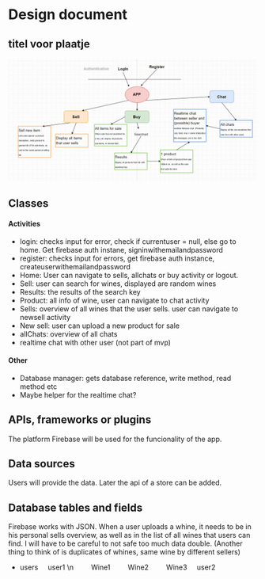 # Design document

## titel voor plaatje

![alt tag](https://github.com/koenzijlstra/Programmeerproject/blob/master/docs/Knipsel.PNG)
 
## Classes
#### Activities 
* login: checks input for error, check if currentuser = null, else go to home. Get firebase auth instane, signinwithemailandpassword
* register: checks input for errors, get firebase auth instance, createuserwithemailandpassword
* Home: User can navigate to sells, allchats or buy activity or logout.
* Sell: user can search for wines, displayed are random wines
* Results: the results of the search key
* Product: all info of wine, user can navigate to chat activity
* Sells: overview of all wines that the user sells. user can navigate to newsell activity
* New sell: user can upload a new product for sale
* allChats: overview of all chats
* realtime chat with other user (not part of mvp)

#### Other
* Database manager: gets database reference, write method, read method etc
* Maybe helper for the realtime chat? 

## APIs, frameworks or plugins
The platform Firebase will be used for the funcionality of the app.

## Data sources
Users will provide the data. Later the api of a store can be added.

## Database tables and fields
Firebase works with JSON. When a user uploads a whine, it needs to be in his personal sells overview, as well as in the list of all wines that users can find. I will have to be careful to not safe too much data double. (Another thing to think of is duplicates of whines, same wine by different sellers)

* users
&nbsp;&nbsp;&nbsp;&nbsp;user1  \n
&nbsp;&nbsp;&nbsp;&nbsp;&nbsp;&nbsp;&nbsp;&nbsp;Wine1
&nbsp;&nbsp;&nbsp;&nbsp;&nbsp;&nbsp;&nbsp;&nbsp;Wine2
&nbsp;&nbsp;&nbsp;&nbsp;&nbsp;&nbsp;&nbsp;&nbsp;Wine3
&nbsp;&nbsp;&nbsp;&nbsp;user2


